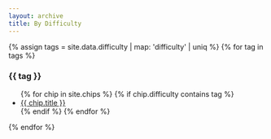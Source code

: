 ```yaml
---
layout: archive
title: By Difficulty
---
```

{% assign tags = site.data.difficulty | map: 'difficulty' | uniq %}
{% for tag in tags %}
  <h3>{{ tag }}</h3>
  <ul>
  {% for chip in site.chips %}
    {% if chip.difficulty contains tag %}
    <li><a href="{{ chip.url }}">{{ chip.title }}</a></li>
    {% endif %}
  {% endfor %}
  </ul>
{% endfor %}
